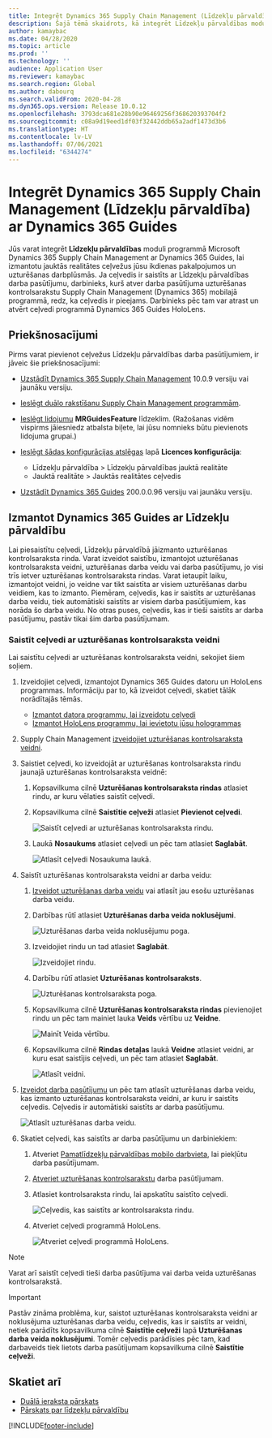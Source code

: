 ```yaml
---
title: Integrēt Dynamics 365 Supply Chain Management (Līdzekļu pārvaldība) ar Dynamics 365 Guides
description: Šajā tēmā skaidrots, kā integrēt Līdzekļu pārvaldības moduli programmā Microsoft  Dynamics 365 Supply Chain Management ar Dynamics 365 Guides, lai izmantotu jauktās realitātes ceļvežiem jūsu ikdienas pakalpojumos un uzturēšanas darbplūsmās.
author: kamaybac
ms.date: 04/28/2020
ms.topic: article
ms.prod: ''
ms.technology: ''
audience: Application User
ms.reviewer: kamaybac
ms.search.region: Global
ms.author: dabourq
ms.search.validFrom: 2020-04-28
ms.dyn365.ops.version: Release 10.0.12
ms.openlocfilehash: 3793dca681e28b90e96469256f368620393704f2
ms.sourcegitcommit: c08a9d19eed1df03f32442ddb65a2adf1473d3b6
ms.translationtype: HT
ms.contentlocale: lv-LV
ms.lasthandoff: 07/06/2021
ms.locfileid: "6344274"
---
```

# <a name="integrate-dynamics-365-supply-chain-management-asset-management-with-dynamics-365-guides"></a>Integrēt Dynamics 365 Supply Chain Management (Līdzekļu pārvaldība) ar Dynamics 365 Guides

Jūs varat integrēt **Līdzekļu pārvaldības** moduli programmā Microsoft Dynamics 365 Supply Chain Management ar Dynamics 365 Guides, lai izmantotu jauktās realitātes ceļvežus jūsu ikdienas pakalpojumos un uzturēšanas darbplūsmās. Ja ceļvedis ir saistīts ar Līdzekļu pārvaldības darba pasūtījumu, darbinieks, kurš atver darba pasūtījuma uzturēšanas kontrolsarakstu Supply Chain Management (Dynamics 365) mobilajā programmā, redz, ka ceļvedis ir pieejams. Darbinieks pēc tam var atrast un atvērt ceļvedi programmā Dynamics 365 Guides HoloLens.

## <a name="prerequisites"></a>Priekšnosacījumi

Pirms varat pievienot ceļvežus Līdzekļu pārvaldības darba pasūtījumiem, ir jāveic šie priekšnosacījumi:

- [Uzstādīt Dynamics 365 Supply Chain Management](../../fin-ops-core/fin-ops/index.md) 10.0.9 versiju vai jaunāku versiju.
- [Ieslēgt duālo rakstīšanu Supply Chain Management programmām](../../fin-ops-core/dev-itpro/data-entities/dual-write/enable-dual-write.md).
- [Ieslēgt lidojumu](../../fin-ops-core/dev-itpro/data-entities/data-entities-data-packages.md#features-flighted-in-data-management-and-enabling-flighted-features) **MRGuidesFeature** līdzeklim. (Ražošanas vidēm vispirms jāiesniedz atbalsta biļete, lai jūsu nomnieks būtu pievienots lidojuma grupai.)
- [Ieslēgt šādas konfigurācijas atslēgas](/dynamicsax-2012/appuser-itpro/license-code-and-configuration-key-reference) lapā **Licences konfigurācija**:

    - Līdzekļu pārvaldība \> Līdzekļu pārvaldības jauktā realitāte
    - Jauktā realitāte \> Jauktās realitātes ceļvedis

- [Uzstādīt Dynamics 365 Guides](/dynamics365/mixed-reality/guides/setup#step-2-create-a-common-data-service-environment-and-install-the-dynamics-365-guides-solution) 200.0.0.96 versiju vai jaunāku versiju.

## <a name="use-dynamics-365-guides-with-asset-management"></a>Izmantot Dynamics 365 Guides ar Līdzekļu pārvaldību

Lai piesaistītu ceļvedi, Līdzekļu pārvaldībā jāizmanto uzturēšanas kontrolsaraksta rinda. Varat izveidot saistību, izmantojot uzturēšanas kontrolsaraksta veidni, uzturēšanas darba veidu vai darba pasūtījumu, jo visi trīs ietver uzturēšanas kontrolsaraksta rindas. Varat ietaupīt laiku, izmantojot veidni, jo veidne var tikt saistīta ar visiem uzturēšanas darbu veidiem, kas to izmanto. Piemēram, ceļvedis, kas ir saistīts ar uzturēšanas darba veidu, tiek automātiski saistīts ar visiem darba pasūtījumiem, kas norāda šo darba veidu. No otras puses, ceļvedis, kas ir tieši saistīts ar darba pasūtījumu, pastāv tikai šim darba pasūtījumam.

### <a name="associate-a-guide-with-a-maintenance-checklist-template"></a>Saistīt ceļvedi ar uzturēšanas kontrolsaraksta veidni

Lai saistītu ceļvedi ar uzturēšanas kontrolsaraksta veidni, sekojiet šiem soļiem.

1. Izveidojiet ceļvedi, izmantojot Dynamics 365 Guides datoru un HoloLens programmas. Informāciju par to, kā izveidot ceļvedi, skatiet tālāk norādītajās tēmās.

    - [Izmantot datora programmu, lai izveidotu ceļvedi](/dynamics365/mixed-reality/guides/pc-app-overview)
    - [Izmantot HoloLens programmu, lai ievietotu jūsu hologrammas](/dynamics365/mixed-reality/guides/hololens-app-overview)

1. Supply Chain Management [izveidojiet uzturēšanas kontrolsaraksta veidni](setup-for-work-orders/job-groups-and-job-types-variants-trades-and-checklists.md#create-a-maintenance-checklist-template).
1. Saistiet ceļvedi, ko izveidojāt ar uzturēšanas kontrolsaraksta rindu jaunajā uzturēšanas kontrolsaraksta veidnē:

    1. Kopsavilkuma cilnē **Uzturēšanas kontrolsaraksta rindas** atlasiet rindu, ar kuru vēlaties saistīt ceļvedi.
    1. Kopsavilkuma cilnē **Saistītie ceļveži** atlasiet **Pievienot ceļvedi**.

        ![Saistīt ceļvedi ar uzturēšanas kontrolsaraksta rindu.](media/am-guides-integration-add-guide.png "Saistīt ceļvedi ar uzturēšanas kontrolsaraksta rindu")

    1. Laukā **Nosaukums** atlasiet ceļvedi un pēc tam atlasiet **Saglabāt**.

        ![Atlasīt ceļvedi Nosaukuma laukā.](media/am-guides-integration-select-guide.png "Atlasīt ceļvedi Nosaukuma laukā")

1. Saistīt uzturēšanas kontrolsaraksta veidni ar darba veidu:

    1. [Izveidot uzturēšanas darba veidu](setup-for-work-orders/job-groups-and-job-types-variants-trades-and-checklists.md#create-a-maintenance-job-type) vai atlasīt jau esošu uzturēšanas darba veidu.
    1. Darbības rūtī atlasiet **Uzturēšanas darba veida noklusējumi**.

        ![Uzturēšanas darba veida noklusējumu poga.](media/am-guides-integration-job-defaults.png "Uzturēšanas darba veida noklusējumu poga")

    1. Izveidojiet rindu un tad atlasiet **Saglabāt**.

        ![Izveidojiet rindu.](media/am-guides-integration-add-line.png "Izveidot rindu")

    1. Darbību rūtī atlasiet **Uzturēšanas kontrolsaraksts**.

        ![Uzturēšanas kontrolsaraksta poga.](media/am-guides-integration-maintenance-checklist.png "Uzturēšanas kontrolsaraksta poga")

    1. Kopsavilkuma cilnē **Uzturēšanas kontrolsaraksta rindas** pievienojiet rindu un pēc tam mainiet lauka **Veids** vērtību uz **Veidne**.

        ![Mainīt Veida vērtību.](media/am-guides-integration-checklist-lines.png "Mainīt Veida vērtību")

    1. Kopsavilkuma cilnē **Rindas detaļas** laukā **Veidne** atlasiet veidni, ar kuru esat saistījis ceļvedi, un pēc tam atlasiet **Saglabāt**.

        ![Atlasīt veidni.](media/am-guides-integration-checklist-line-details.png "Atlasīt veidni")

1. [Izveidot darba pasūtījumu](work-orders/manually-created-workorders.md#create-work-order) un pēc tam atlasīt uzturēšanas darba veidu, kas izmanto uzturēšanas kontrolsaraksta veidni, ar kuru ir saistīts ceļvedis. Ceļvedis ir automātiski saistīts ar darba pasūtījumu.

    ![Atlasīt uzturēšanas darba veidu.](media/am-guides-integration-create-work-order.png "Atlasīt uzturēšanas darba veidu")

1. Skatiet ceļvedi, kas saistīts ar darba pasūtījumu un darbiniekiem:

    1. Atveriet [Pamatlīdzekļu pārvaldības mobilo darbvieta](asset-management-mobile-workspace.md), lai piekļūtu darba pasūtījumam.
    1. [Atveriet uzturēšanas kontrolsarakstu](asset-management-mobile-workspace.md#view-maintenance-checklist-on-a-work-order-job) darba pasūtījumam.
    1. Atlasiet kontrolsaraksta rindu, lai apskatītu saistīto ceļvedi.

        ![Ceļvedis, kas saistīts ar kontrolsaraksta rindu.](media/am-guides-integration-show-guide.png "Ceļvedis, kas saistīts ar kontrolsaraksta rindu")

    1. Atveriet ceļvedi programmā HoloLens.

        ![Atveriet ceļvedi programmā HoloLens.](media/am-guides-integration-hololens-select.png "Atveriet ceļvedi programmā HoloLens")

> [!NOTE]
> Varat arī saistīt ceļvedi tieši darba pasūtījuma vai darba veida uzturēšanas kontrolsarakstā.

> [!IMPORTANT]
> Pastāv zināma problēma, kur, saistot uzturēšanas kontrolsaraksta veidni ar noklusējuma uzturēšanas darba veidu, ceļvedis, kas ir saistīts ar veidni, netiek parādīts kopsavilkuma cilnē **Saistītie ceļveži** lapā **Uzturēšanas darba veida noklusējumi**. Tomēr ceļvedis parādīsies pēc tam, kad darbaveids tiek lietots darba pasūtījumam kopsavilkuma cilnē **Saistītie ceļveži**.

## <a name="see-also"></a>Skatiet arī

- [Duālā ieraksta pārskats](../../fin-ops-core/dev-itpro/data-entities/dual-write/dual-write-overview.md)
- [Pārskats par līdzekļu pārvaldību](index.md)


[!INCLUDE[footer-include](../../includes/footer-banner.md)]